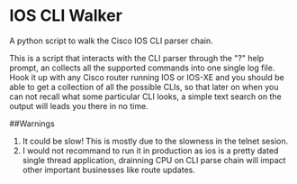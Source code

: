# IOS CLI Walker
A python script to walk the Cisco IOS CLI parser chain.

This is a script that interacts with the CLI parser through the "?" help prompt, an collects all the supported commands into one single log file. Hook it up with any Cisco router running IOS or IOS-XE and you should be able to get a collection of all the possible CLIs, so that later on when you can not recall what some particular CLI looks, a simple text search on the output will leads you there in no time.

##Warnings

1. It could be slow! This is mostly due to the slowness in the telnet sesion. 
2. I would not recommand to run it in production as ios is a pretty dated single thread application, drainning CPU on CLI parse chain will impact other important businesses like route updates.

